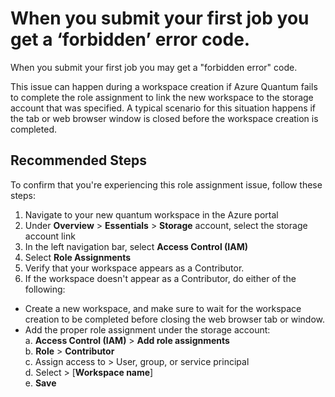 <properties
  pagetitle="When you submit your first job you get a ‘forbidden’ error code."
  description=""
  service="microsoft.quantum"
  resource="workspaces"
  ms.author="fabricfr"
  selfhelptype="Generic"
  supporttopicids="32740193"
  productpesids="17040"
  cloudenvironments="public, fairfax, mooncake, blackforest, ussec, usnat"
  disableclouds=""
  articleid="cc7ce94f-f104-40c1-b265-3e1f05b4212c"
  ownershipid="Azure_Quantum" />
# When you submit your first job you get a ‘forbidden’ error code.

When you submit your first job you may get a "forbidden error" code. 

This issue can happen during a workspace creation if Azure Quantum fails to complete the role assignment to link the new workspace to the storage account that was specified. 
A typical scenario for this situation happens if the tab or web browser window is closed before the workspace creation is completed. 

## **Recommended Steps**

To confirm that you're experiencing this role assignment issue, follow these steps: 

1. Navigate to your new quantum workspace in the Azure portal
2. Under **Overview** > **Essentials** > **Storage** account, select the storage account link 
3. In the left navigation bar, select **Access Control (IAM)**
4. Select **Role Assignments**
5. Verify that your workspace appears as a Contributor. 
6. If the workspace doesn't appear as a Contributor, do either of the following: 
  - Create a new workspace, and make sure to wait for the workspace creation to be completed before closing the web browser tab or window. 
  - Add the proper role assignment under the storage account: 
   <br>a. **Access Control (IAM)** > **Add role assignments** 
   <br>b. **Role** > **Contributor** 
   <br>c. Assign access to > User, group, or service principal 
   <br>d. Select > [**Workspace name**] 
   <br>e. **Save**
